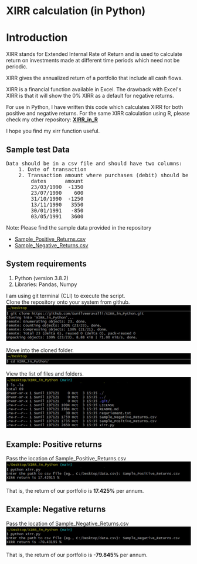 XIRR calculation (in Python)
=============================

Introduction
============

XIRR stands for Extended Internal Rate of Return and is used to calculate return on investments made at different time periods which need not be periodic.

XIRR gives the annualized return of a portfolio that include all cash flows.

XIRR is a financial function available in Excel. The drawback with Excel's XIRR is that it will show the 0% XIRR as a default for negative returns.

For use in Python, I have written this code which calculates XIRR for both positive and negative returns. For the same XIRR calculation using R, please check my other repository: [**XIRR_in_R**](https://github.com/SunilVeeravalli/XIRR_in_R)

I hope you find my xirr function useful.


Sample test Data
-----------------
<pre>
Data should be in a csv file and should have two columns:  
    1. Date of transaction  
    2. Transaction amount where purchases (debit) should be a negative number and the redemptions (credit) should be a positive number.
        dates      amount
        23/03/1990  -1350
        23/07/1990    600
        31/10/1990  -1250
        13/11/1990   3550
        30/01/1991   -850
        03/05/1991   3600
</pre>

Note: Please find the sample data provided in the repository

-   [Sample\_Positive\_Returns.csv](https://github.com/SunilVeeravalli/XIRR_in_Python/blob/main/Sample_Positive_Returns.csv)
-   [Sample\_Negative\_Returns.csv](https://github.com/SunilVeeravalli/XIRR_in_Python/blob/main/Sample_Negative_Returns.csv)


System requirements
-------------------
1.  Python (version 3.8.2)
2.  Libraries: Pandas, Numpy

I am using git terminal (CLI) to execute the script.  
Clone the repository onto your system from github.
![](Images/clone_repository.jpg)

Move into the cloned folder.  
![](Images/moving_into_directory.jpg)

View the list of files and folders.  
![](Images/list_of_files.jpg)


Example: Positive returns
-------------------------
Pass the location of Sample\_Positive\_Returns.csv
![](Images/positive_returns_test_and_output.jpg)

That is, the return of our portfolio is **17.425%** per annum.

Example: Negative returns
-------------------------
Pass the location of Sample\_Negative\_Returns.csv
![](Images/negative_returns_test_and_output.jpg)

That is, the return of our portfolio is **-79.845%** per annum.









